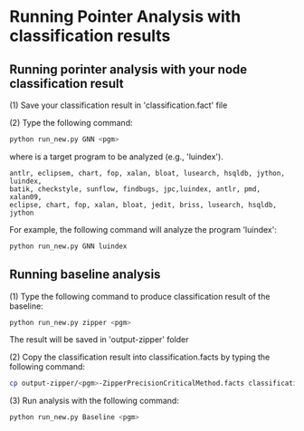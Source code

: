 # Running Pointer Analysis with classification results



## Running porinter analysis with your node classification result

(1) Save your classification result in 'classification.fact' file

(2) Type the following command:

```sh
python run_new.py GNN <pgm>
```
where <pgm> is a target program to be analyzed (e.g., 'luindex').
```
antlr, eclipsem, chart, fop, xalan, bloat, lusearch, hsqldb, jython, luindex,
batik, checkstyle, sunflow, findbugs, jpc,luindex, antlr, pmd, xalan09,
eclipse, chart, fop, xalan, bloat, jedit, briss, lusearch, hsqldb, jython
```
For example, the following command will analyze the program 'luindex':
```sh
python run_new.py GNN luindex
```

## Running baseline analysis 

  
(1) Type the following command to produce classification result of the baseline:
  
```sh
python run_new.py zipper <pgm>
```
The result will be saved in 'output-zipper' folder

  
(2) Copy the classification result into classification.facts by typing the following command:
  
```sh
cp output-zipper/<pgm>-ZipperPrecisionCriticalMethod.facts classification.facts
```

  
(3) Run analysis with the following command:
  
```sh
python run_new.py Baseline <pgm>
```


